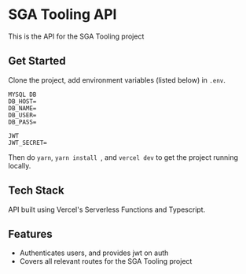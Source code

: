 # SGA Tooling API

This is the API for the SGA Tooling project

## Get Started

Clone the project, add environment variables (listed below) in `.env`.

```env
MYSQL DB
DB_HOST=
DB_NAME=
DB_USER=
DB_PASS=

JWT
JWT_SECRET=
```

Then do `yarn`, `yarn install `, and `vercel dev` to get the project running locally. 

## Tech Stack

API built using Vercel's Serverless Functions and Typescript.

## Features

- Authenticates users, and provides jwt on auth
- Covers all relevant routes for the SGA Tooling project